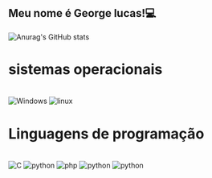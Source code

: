##  Meu nome é George lucas!💻

![Anurag's GitHub stats](https://github-readme-stats.vercel.app/api?username=George&show_icons=true&theme=dracula)
 # sistemas operacionais
<div style="display:incline-block"><br/>
<img align="center" alt="Windows" src="https://img.shields.io/badge/Windows-0078D6?style=for-the-badge&logo=windows&logoColor=white"/>
<img align="center" alt="linux" src="https://img.shields.io/badge/Ubuntu-E95420?style=for-the-badge&logo=ubuntu&logoColor=white"/>
</div>

 # Linguagens de programação
<div style="display:incline-block"><br/>
<img align="center" alt="C" src="https://img.shields.io/badge/C-00599C?style=for-the-badge&logo=c&logoColor=white"/>
<img align="center" alt="python" src="https://img.shields.io/badge/Python-3776AB?style=for-the-badge&logo=python&logoColor=white"/>
<img align="center" alt="php" src="https://img.shields.io/badge/PHP-777BB4?style=for-the-badge&logo=php&logoColor=white"/>
<img align="center" alt="python" src="https://img.shields.io/badge/Python-3776AB?style=for-the-badge&logo=python&logoColor=white"/>
<img align="center" alt="python" src="https://img.shields.io/badge/Python-3776AB?style=for-the-badge&logo=python&logoColor=white"/>
</div>
